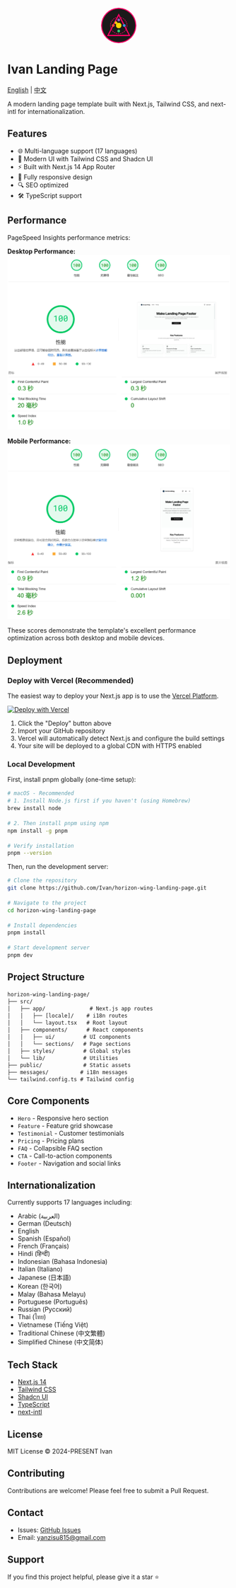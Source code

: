 <p align="center">
  <img src="public/logo.svg" alt="Ivan Logo" width="80" height="80" style="border-radius: 50%;" />
</p>

# Ivan Landing Page

[English](./README.md) | [中文](./README.zh.md)

A modern landing page template built with Next.js, Tailwind CSS, and next-intl for internationalization.

## Features

- 🌐 Multi-language support (17 languages)
- 🎨 Modern UI with Tailwind CSS and Shadcn UI
- ⚡ Built with Next.js 14 App Router
- 📱 Fully responsive design
- 🔍 SEO optimized
- 🛠 TypeScript support

## Performance

PageSpeed Insights performance metrics:

**Desktop Performance:**
![Desktop Performance](/public/1.png)

**Mobile Performance:**
![Mobile Performance](/public/2.png)

These scores demonstrate the template's excellent performance optimization across both desktop and mobile devices.

## Deployment

### Deploy with Vercel (Recommended)

The easiest way to deploy your Next.js app is to use the [Vercel Platform](https://vercel.com).

[![Deploy with Vercel](https://vercel.com/button)](https://vercel.com/new/clone?repository-url=https%3A%2F%2Fgithub.com%2FIvan%2Fhorizon-wing-landing-page)

1. Click the "Deploy" button above
2. Import your GitHub repository
3. Vercel will automatically detect Next.js and configure the build settings
4. Your site will be deployed to a global CDN with HTTPS enabled

### Local Development

First, install pnpm globally (one-time setup):

```bash
# macOS - Recommended
# 1. Install Node.js first if you haven't (using Homebrew)
brew install node

# 2. Then install pnpm using npm
npm install -g pnpm

# Verify installation
pnpm --version
```

Then, run the development server:

```bash
# Clone the repository
git clone https://github.com/Ivan/horizon-wing-landing-page.git

# Navigate to the project
cd horizon-wing-landing-page

# Install dependencies
pnpm install

# Start development server
pnpm dev
```

## Project Structure

```shell
horizon-wing-landing-page/
├── src/
│   ├── app/              # Next.js app routes
│   │   ├── [locale]/    # i18n routes
│   │   └── layout.tsx   # Root layout
│   ├── components/      # React components
│   │   ├── ui/         # UI components
│   │   └── sections/   # Page sections
│   ├── styles/         # Global styles
│   └── lib/            # Utilities
├── public/             # Static assets
├── messages/          # i18n messages
└── tailwind.config.ts # Tailwind config
```

## Core Components

- `Hero` - Responsive hero section
- `Feature` - Feature grid showcase
- `Testimonial` - Customer testimonials
- `Pricing` - Pricing plans
- `FAQ` - Collapsible FAQ section
- `CTA` - Call-to-action components
- `Footer` - Navigation and social links

## Internationalization

Currently supports 17 languages including:

- Arabic (العربية)
- German (Deutsch)
- English
- Spanish (Español)
- French (Français)
- Hindi (हिन्दी)
- Indonesian (Bahasa Indonesia)
- Italian (Italiano)
- Japanese (日本語)
- Korean (한국어)
- Malay (Bahasa Melayu)
- Portuguese (Português)
- Russian (Русский)
- Thai (ไทย)
- Vietnamese (Tiếng Việt)
- Traditional Chinese (中文繁體)
- Simplified Chinese (中文简体)

## Tech Stack

- [Next.js 14](https://nextjs.org/)
- [Tailwind CSS](https://tailwindcss.com/)
- [Shadcn UI](https://ui.shadcn.com/)
- [TypeScript](https://www.typescriptlang.org/)
- [next-intl](https://next-intl-docs.vercel.app/)

## License

MIT License © 2024-PRESENT Ivan

## Contributing

Contributions are welcome! Please feel free to submit a Pull Request.

## Contact

- Issues: [GitHub Issues](https://github.com/15207126400/saas-base-template/issues)
- Email: <yanzisu815@gmail.com>

## Support

If you find this project helpful, please give it a star ⭐️
